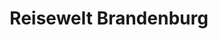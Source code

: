 ---
title: "Reisewelt Brandenburg"
url: /brandenburg-an-der-havel/reisewelt-brandenburg/
shop: Reisebüro
---